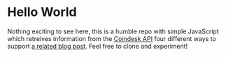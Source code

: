 # Hello World

Nothing exciting to see here, this is a humble repo with simple JavaScript which retreives information from the [Coindesk API](https://www.coindesk.com/api) four different ways to support [a related blog post](http://deadlysyn.com/blog//development/2018/02/21/TMTOWTGI).  Feel free to clone and experiment!
